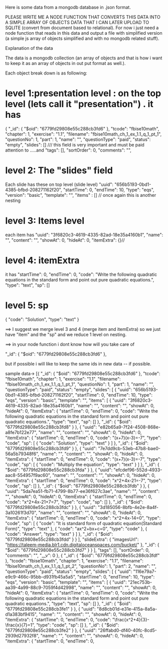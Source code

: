 
Here is some data from a mongodb database in .json format.

PLEASE WRITE ME A NODE FUNCTION THAT CONVERTS THIS DATA INTO A SIMPLE ARRAY OF OBJECTS DATA THAT I CAN LATER UPLOAD TO SQLITE (convert from document based to relational). For now i just need a node function that reads in this data and output a file with simplified version (a simple js array of objects simplified and with no mongodb related stuff).

Explanation of the data 

The data is a mongodb collection (an array of objects and that is how i want to keep it as an array of objects in out put format as well.). 

Each object break down is as following:

level 1:presentation level : on the top level (lets call it "presentation") . it has 
==========================
{
  "_id": {
    "$oid": "6779fd29808e55c288cb3fd6"
  },
  "tcode": "fbise10math",
  "chapter": 1,
  "exercise": "1.1",
  "filename": "fbise10math_ch_1_ex_1.1_q_1_pt_1",
  "questionNo": 1,
  "part": 1,
  "name": "",
  "questionType": "paid",
  "status": "empty",
  "slides": [] /// this field is very important and must be paid attention to 
  .....and
    "tags": [],
  "sortOrder": 0,
  "comments": "",


level 2: The "slides" field
===========================

Each slide has these on top level (slide level)
"uuid": "656b5193-0bd1-4385-bfbd-208271162f20",
      "startTime": 0,
      "endTime": 10,
      "type": "eqs",
      "version": "basic",
      "template": "",
      "items" : [] // once again this is another nesting

level 3: Items level
====================
each item has
 "uuid": "3f6820c3-4619-4335-82ad-18e35a4160b1",
          "name": "",
          "content": "",
          "showAt": 0,
          "hideAt": 0,
          "itemExtra": {}//

level 4: itemExtra
==================
it has 
  "startTime": 0,
            "endTime": 0,
            "code": "Write the following quadratic equations in the standard form and point out pure quadratic equations.",
            "type": "text",
            "sp": []

level 5: sp
==================

 {
                "code": "Solution",
                "type": "text"
}

==> I suggest we merge level 3 and 4 (merge item and itemExtra) so we just have "item" and the "sp" and we reduce 1 level on nesting.

==> in your node function i dont know how will you take care of 

 "_id": {
    "$oid": "6779fd29808e55c288cb3fd6"
  },

  but if possible i will like to keep the same ids in new data -- if possible.


sample data->
[{
  "_id": {
    "$oid": "6779fd29808e55c288cb3fd6"
  },
  "tcode": "fbise10math",
  "chapter": 1,
  "exercise": "1.1",
  "filename": "fbise10math_ch_1_ex_1.1_q_1_pt_1",
  "questionNo": 1,
  "part": 1,
  "name": "",
  "questionType": "paid",
  "status": "empty",
  "slides": [
    {
      "uuid": "656b5193-0bd1-4385-bfbd-208271162f20",
      "startTime": 0,
      "endTime": 10,
      "type": "eqs",
      "version": "basic",
      "template": "",
      "items": [
        {
          "uuid": "3f6820c3-4619-4335-82ad-18e35a4160b1",
          "name": "",
          "content": "",
          "showAt": 0,
          "hideAt": 0,
          "itemExtra": {
            "startTime": 0,
            "endTime": 0,
            "code": "Write the following quadratic equations in the standard form and point out pure quadratic equations.",
            "type": "text",
            "sp": []
          },
          "_id": {
            "$oid": "6779fd29808e55c288cb3fd8"
          }
        },
        {
          "uuid": "e82b65a9-7f24-4508-868e-a8fe7b122e77",
          "name": "",
          "content": "",
          "showAt": 0,
          "hideAt": 0,
          "itemExtra": {
            "startTime": 0,
            "endTime": 0,
            "code": "(x+7)(x-3)=-7",
            "type": "code",
            "sp": [
              {
                "code": "Solution",
                "type": "text"
              }
            ]
          },
          "_id": {
            "$oid": "6779fd29808e55c288cb3fd9"
          }
        },
        {
          "uuid": "7e7dd9cb-53eb-47b8-bae0-56a5b79348f6",
          "name": "",
          "content": "",
          "showAt": 0,
          "hideAt": 0,
          "itemExtra": {
            "startTime": 0,
            "endTime": 0,
            "code": "(x+7)(x-3)=-7",
            "type": "code",
            "sp": [
              {
                "code": "Multiply the equation",
                "type": "text"
              }
            ]
          },
          "_id": {
            "$oid": "6779fd29808e55c288cb3fda"
          }
        },
        {
          "uuid": "efcdef96-552d-4933-aac8-554957f9ac60",
          "name": "",
          "content": "",
          "showAt": 0,
          "hideAt": 0,
          "itemExtra": {
            "startTime": 0,
            "endTime": 0,
            "code": "x^2+4x-21=-7",
            "type": "code",
            "sp": []
          },
          "_id": {
            "$oid": "6779fd29808e55c288cb3fdb"
          }
        },
        {
          "uuid": "5da7ea51-fb71-4799-8b77-ee36f627c3ae",
          "name": "",
          "content": "",
          "showAt": 0,
          "hideAt": 0,
          "itemExtra": {
            "startTime": 0,
            "endTime": 0,
            "code": "x^2+4x-21+7=7",
            "type": "code",
            "sp": []
          },
          "_id": {
            "$oid": "6779fd29808e55c288cb3fdc"
          }
        },
        {
          "uuid": "3d185056-8bfb-4e2e-8a4f-3a10261f3d70",
          "name": "",
          "content": "",
          "showAt": 0,
          "hideAt": 0,
          "itemExtra": {
            "startTime": 0,
            "endTime": 0,
            "code": "x^2+4x-14=0",
            "type": "code",
            "sp": [
              {
                "code": "It is standard form of  quadratic equation(Standard Form)",
                "type": "text"
              },
              {
                "code": "ax^2+bx+c=0",
                "type": "code"
              },
              {
                "code": "Answer",
                "type": "text"
              }
            ]
          },
          "_id": {
            "$oid": "6779fd29808e55c288cb3fdd"
          }
        }
      ],
      "slideExtra": {
        "imagesUrl": "https://taleem-media.blr1.cdn.digitaloceanspaces.com/bucket/"
      },
      "_id": {
        "$oid": "6779fd29808e55c288cb3fd7"
      }
    }
  ],
  "tags": [],
  "sortOrder": 0,
  "comments": "",
  "__v": 0
},
{
  "_id": {
    "$oid": "6779fd29808e55c288cb3fdf"
  },
  "tcode": "fbise10math",
  "chapter": 1,
  "exercise": "1.1",
  "filename": "fbise10math_ch_1_ex_1.1_q_1_pt_2",
  "questionNo": 1,
  "part": 2,
  "name": "",
  "questionType": "paid",
  "status": "empty",
  "slides": [
    {
      "uuid": "116e79a7-e9c9-466c-95bb-d931fb45a5a5",
      "startTime": 0,
      "endTime": 10,
      "type": "eqs",
      "version": "basic",
      "template": "",
      "items": [
        {
          "uuid": "21ec753b-aa39-4a99-88c9-7059f4d42998",
          "name": "",
          "content": "",
          "showAt": 0,
          "hideAt": 0,
          "itemExtra": {
            "startTime": 0,
            "endTime": 0,
            "code": "Write the following quadratic equations in the standard form and point out pure quadratic equations.",
            "type": "text",
            "sp": []
          },
          "_id": {
            "$oid": "6779fd29808e55c288cb3fe1"
          }
        },
        {
          "uuid": "8d8cb01d-e31e-415a-8a5a-d1a383bf9415",
          "name": "",
          "content": "",
          "showAt": 0,
          "hideAt": 0,
          "itemExtra": {
            "startTime": 0,
            "endTime": 0,
            "code": "\\frac{x^2+4}{3}-\\frac{x}{7}=1",
            "type": "code",
            "sp": []
          },
          "_id": {
            "$oid": "6779fd29808e55c288cb3fe2"
          }
        },
        {
          "uuid": "26ffabd0-df40-40fc-8cd5-2939d27932f8",
          "name": "",
          "content": "",
          "showAt": 0,
          "hideAt": 0,
          "itemExtra": {
            "startTime": 0,
            "endTime": 0,






